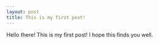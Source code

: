 ```yaml
---
layout: post
title: This is my first post!
---
```


Hello there! This is my first post! I hope this finds you well. 